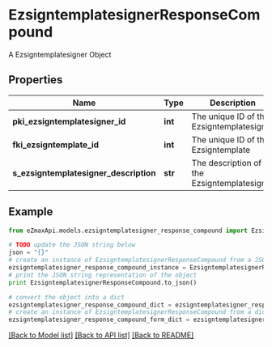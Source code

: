 # EzsigntemplatesignerResponseCompound

A Ezsigntemplatesigner Object

## Properties
Name | Type | Description | Notes
------------ | ------------- | ------------- | -------------
**pki_ezsigntemplatesigner_id** | **int** | The unique ID of the Ezsigntemplatesigner | 
**fki_ezsigntemplate_id** | **int** | The unique ID of the Ezsigntemplate | 
**s_ezsigntemplatesigner_description** | **str** | The description of the Ezsigntemplatesigner | 

## Example

```python
from eZmaxApi.models.ezsigntemplatesigner_response_compound import EzsigntemplatesignerResponseCompound

# TODO update the JSON string below
json = "{}"
# create an instance of EzsigntemplatesignerResponseCompound from a JSON string
ezsigntemplatesigner_response_compound_instance = EzsigntemplatesignerResponseCompound.from_json(json)
# print the JSON string representation of the object
print EzsigntemplatesignerResponseCompound.to_json()

# convert the object into a dict
ezsigntemplatesigner_response_compound_dict = ezsigntemplatesigner_response_compound_instance.to_dict()
# create an instance of EzsigntemplatesignerResponseCompound from a dict
ezsigntemplatesigner_response_compound_form_dict = ezsigntemplatesigner_response_compound.from_dict(ezsigntemplatesigner_response_compound_dict)
```
[[Back to Model list]](../README.md#documentation-for-models) [[Back to API list]](../README.md#documentation-for-api-endpoints) [[Back to README]](../README.md)


